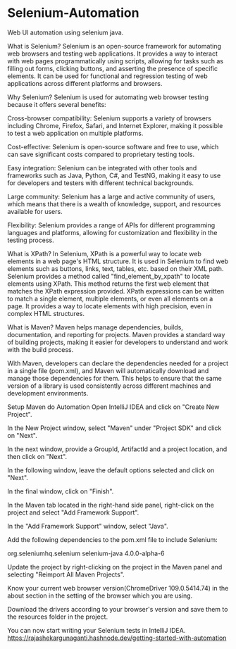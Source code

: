 # Selenium-Automation
Web UI automation using selenium java.

What is Selenium?
Selenium is an open-source framework for automating web browsers and testing web applications. It provides a way to interact with web pages programmatically using scripts, allowing for tasks such as filling out forms, clicking buttons, and asserting the presence of specific elements. It can be used for functional and regression testing of web applications across different platforms and browsers.

Why Selenium?
Selenium is used for automating web browser testing because it offers several benefits:

Cross-browser compatibility: Selenium supports a variety of browsers including Chrome, Firefox, Safari, and Internet Explorer, making it possible to test a web application on multiple platforms.

Cost-effective: Selenium is open-source software and free to use, which can save significant costs compared to proprietary testing tools.

Easy integration: Selenium can be integrated with other tools and frameworks such as Java, Python, C#, and TestNG, making it easy to use for developers and testers with different technical backgrounds.

Large community: Selenium has a large and active community of users, which means that there is a wealth of knowledge, support, and resources available for users.

Flexibility: Selenium provides a range of APIs for different programming languages and platforms, allowing for customization and flexibility in the testing process.

What is XPath?
In Selenium, XPath is a powerful way to locate web elements in a web page's HTML structure. It is used in Selenium to find web elements such as buttons, links, text, tables, etc. based on their XML path. Selenium provides a method called "find_element_by_xpath" to locate elements using XPath. This method returns the first web element that matches the XPath expression provided. XPath expressions can be written to match a single element, multiple elements, or even all elements on a page. It provides a way to locate elements with high precision, even in complex HTML structures.



What is Maven?
Maven helps manage dependencies, builds, documentation, and reporting for projects. Maven provides a standard way of building projects, making it easier for developers to understand and work with the build process.

With Maven, developers can declare the dependencies needed for a project in a single file (pom.xml), and Maven will automatically download and manage those dependencies for them. This helps to ensure that the same version of a library is used consistently across different machines and development environments.

Setup Maven do Automation
Open IntelliJ IDEA and click on "Create New Project".

In the New Project window, select "Maven" under "Project SDK" and click on "Next".



In the next window, provide a GroupId, ArtifactId and a project location, and then click on "Next".



In the following window, leave the default options selected and click on "Next".

In the final window, click on "Finish".

In the Maven tab located in the right-hand side panel, right-click on the project and select "Add Framework Support".

In the "Add Framework Support" window, select "Java".

Add the following dependencies to the pom.xml file to include Selenium:

<dependencies>

<dependency> <groupId>org.seleniumhq.selenium</groupId> <artifactId>selenium-java</artifactId> <version>4.0.0-alpha-6</version> </dependency>

</dependencies>


Update the project by right-clicking on the project in the Maven panel and selecting "Reimport All Maven Projects".

Know your current web browser version(ChromeDriver 109.0.5414.74) in the about section in the setting of the browser which you are using.

Download the drivers according to your browser's version and save them to the resources folder in the project.

You can now start writing your Selenium tests in IntelliJ IDEA. https://rajashekargunaganti.hashnode.dev/getting-started-with-automation
